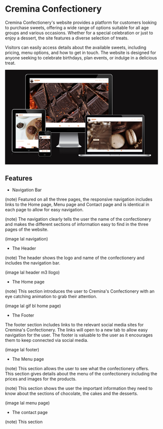 # Cremina Confectionery
Cremina Confectionery's website provides a platform for customers looking to purchase sweets, offering a wide range of options suitable for all age groups and various occasions. Whether for a special celebration or just to enjoy a dessert, the site features a diverse selection of treats.

Visitors can easily access details about the available sweets, including pricing, menu options, and how to get in touch. The website is designed for anyone seeking to celebrate birthdays, plan events, or indulge in a delicious treat.

![Screenshot of the responsive page](/images/Screenshot.png)

## Features

- Navigation Bar

(note) Featured on all the three pages, the responsive navigation includes links to the Home page, Menu page and Contact page and is identical in each page to allow for easy navigation.  

(note) The navigation clearly tells the user the name of the confectionery and makes the different sections of information easy to find in the three pages of the website.

(image lal navigation)

- The Header 

(note) The header shows the logo and name of the confectionery and includes the navigation bar.

(image lal header m3 llogo)

- The Home page

(note) This section introduces the user to Cremina's Confectionery with an eye catching animation to grab their attention.

(image lal gif bl home page)

- The Footer

The footer section includes links to the relevant social media sites for Cremina's Confectionery. The links will open to a new tab to allow easy navigation for the user.
The footer is valuable to the user as it encourages them to keep connected via social media.

(image lal footer)

- The Menu page

(note) This section allows the user to see what the confectionery offers. This section gives details about the menu of the confectionery including the prices and images for the products. 

(note) This section shows the user the important information they need to know about the sections of chocolate, the cakes and the desserts.

(image lal menu page)

- The contact page 

(note) This section 







 



